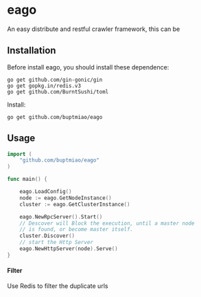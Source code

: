 # eago
An easy distribute and restful crawler framework, this can be

## Installation
Before install eago, you should install these dependence:

    go get github.com/gin-gonic/gin
    go get gopkg.in/redis.v3
    go get github.com/BurntSushi/toml

Install:

    go get github.com/buptmiao/eago
    
## Usage
```go
import (
	"github.com/buptmiao/eago"
)

func main() {

	eago.LoadConfig()
	node := eago.GetNodeInstance()
	cluster := eago.GetClusterInstance()

	eago.NewRpcServer().Start()
	// Descover will Block the execution, until a master node
	// is found, or become master itself.
	cluster.Discover()
	// start the Http Server
	eago.NewHttpServer(node).Serve()
}
```

#### Filter
Use Redis to filter the duplicate urls


